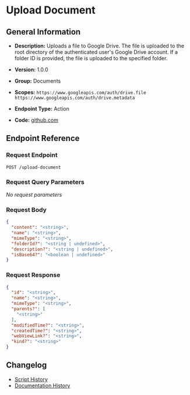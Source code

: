<!-- BEGIN GENERATED CONTENT -->
# Upload Document

## General Information

- **Description:** Uploads a file to Google Drive. The file is uploaded to the root directory
of the authenticated user's Google Drive account. If a folder ID is provided,
the file is uploaded to the specified folder.

- **Version:** 1.0.0
- **Group:** Documents
- **Scopes:** `https://www.googleapis.com/auth/drive.file https://www.googleapis.com/auth/drive.metadata`
- **Endpoint Type:** Action
- **Code:** [github.com](https://github.com/NangoHQ/integration-templates/tree/main/integrations/google-drive/actions/upload-document.ts)


## Endpoint Reference

### Request Endpoint

`POST /upload-document`

### Request Query Parameters

_No request parameters_

### Request Body

```json
{
  "content": "<string>",
  "name": "<string>",
  "mimeType": "<string>",
  "folderId?": "<string | undefined>",
  "description?": "<string | undefined>",
  "isBase64?": "<boolean | undefined>"
}
```

### Request Response

```json
{
  "id": "<string>",
  "name": "<string>",
  "mimeType": "<string>",
  "parents?": [
    "<string>"
  ],
  "modifiedTime?": "<string>",
  "createdTime?": "<string>",
  "webViewLink?": "<string>",
  "kind?": "<string>"
}
```

## Changelog

- [Script History](https://github.com/NangoHQ/integration-templates/commits/main/integrations/google-drive/actions/upload-document.ts)
- [Documentation History](https://github.com/NangoHQ/integration-templates/commits/main/integrations/google-drive/actions/upload-document.md)

<!-- END  GENERATED CONTENT -->


